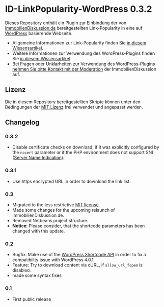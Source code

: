 ID-LinkPopularity-WordPress 0.3.2
=================================

Dieses Repository enthält ein Plugin zur Einbindung der von
[ImmobilienDiskussion.de](https://immobiliendiskussion.de) bereitgestellten
Link-Popularity in eine auf [WordPress](https://de.wordpress.org/) basierende
Webseite.

-   Allgemeine Informationen zur Link-Popularity finden Sie
    [in diesem Wissensartikel](https://immobiliendiskussion.de/wiki/idisk-link-popularity).
-   Weitere Informationen zur Verwendung des WordPress-Plugins finden Sie
    [in diesem Wissensartikel](https://immobiliendiskussion.de/wiki/idisk-link-popularity-wordpress).
-   Bei Fragen oder Unklarheiten zur Verwendung des WordPress-Plugins
    [nehmen Sie bitte Kontakt mit der Moderation](https://immobiliendiskussion.de/contact)
    der ImmobilienDiskussion auf.

Lizenz
------

Die in diesem Repository bereitgestellten Skripte können unter den Bedingungen
der [MIT Lizenz](https://opensource.org/licenses/MIT) frei verwendet und
angepasst werden.

Changelog
---------

### 0.3.2

-   Disable certificate checks on download, if it was explicitly configured by
    the `nocert` parameter or if the PHP environment does not support SNI
    ([Server Name Indication](https://en.wikipedia.org/wiki/Server_Name_Indication)).

### 0.3.1

-   Use https encrypted URL in order to download the link list.

### 0.3

-   Migrated to the less restrictive [MIT license](https://opensource.org/licenses/MIT).
-   Made some changes for the upcoming relaunch of ImmobilienDiskussion.de.
-   Removed Netbeans project structure.
-   **Notice:** Please consider, that the shortcode parameters has been changed
    with this update.

### 0.2

-   Bugfix: Make use of the [WordPress Shortcode API](http://codex.wordpress.org/Shortcode_API) in order to fix a compatibility issue with WordPress 4.0.1.
-   Feature: Try to download content via cURL, if `allow_url_fopen` is disabled.
-   made some syntax fixes

### 0.1

-   First public release

